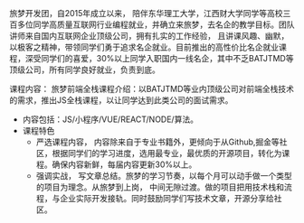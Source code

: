 旅梦开发团，自2015年成立以来， 陪伴东华理工大学，江西财大学同学等高校三百多位同学高质量互联网行业编程就业，并确立来旅梦，去名企的教学目标。团队讲师来自国内互联网企业顶级公司，拥有扎实的工作经验， 且讲课风趣、幽默， 以极客之精神，带领同学们勇于追求名企就业。目前推出的高性价比名企就业课程，深受同学们的喜爱，30%以上同学入职国内一线名企，其中不乏BATJTMD等顶级公司，所有同学良好就业，负责到底。

课程内容：
  旅梦前端全栈课程介绍：以BATJTMD等业内顶级公司对前端全栈技术的需求，推出JS全栈课程，以让同学达到此类公司的面试需求。
  - 内容包括：JS/小程序/VUE/REACT/NODE/算法。
  - 课程特色
    - 严选课程内容， 内容除来自于专业书籍外，更倾向于从Github,掘金等社区，根据同学们的学习进度，选用最专业，最优质的开源项目，转化为课程。确保内容新鲜，每届内容更新30%以上。
    - 强调实战， 写文章总结。旅梦的学习节奏，以每个月可以动手做一个类型的项目为理念。从旅梦到上岗， 中间无隙过渡。做的项目把用技术栈和流程，与企业实际开发接轨。同时鼓励同学们写技术文章，开源分享给社区。
  